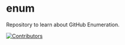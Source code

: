 # enum
Repository to learn about GitHub Enumeration.
























































































































































































































































































[![Contributors](https://img.shields.io/badge/Contributors-3-brightgreen)](https://github.com/EurydiceCorp/enum/graphs/contributors)
